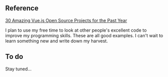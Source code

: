 ## Reference
[30 Amazing Vue.js Open Source Projects for the Past Year](https://medium.mybridge.co/30-amazing-vue-js-open-source-projects-for-the-past-year-v-2018-d39a0d019bb7)

I plan to use my free time to look at other people's excellent code to improve my programming skills. These are all good 
examples. I can't wait to learn something new and write down my harvest.

## To do

Stay tuned...
